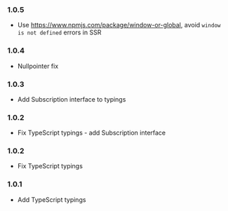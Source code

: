 ### 1.0.5

-   Use https://www.npmjs.com/package/window-or-global, avoid `window is not defined` errors in SSR

### 1.0.4

-   Nullpointer fix

### 1.0.3

-   Add Subscription interface to typings

### 1.0.2

-   Fix TypeScript typings - add Subscription interface

### 1.0.2

-   Fix TypeScript typings

### 1.0.1

-   Add TypeScript typings

